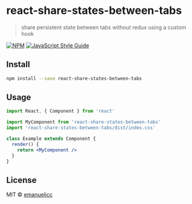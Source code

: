 # react-share-states-between-tabs

> share persistent state between tabs without redux using a custom hook

[![NPM](https://img.shields.io/npm/v/react-share-states-between-tabs.svg)](https://www.npmjs.com/package/react-share-states-between-tabs) [![JavaScript Style Guide](https://img.shields.io/badge/code_style-standard-brightgreen.svg)](https://standardjs.com)

## Install

```bash
npm install --save react-share-states-between-tabs
```

## Usage

```jsx
import React, { Component } from 'react'

import MyComponent from 'react-share-states-between-tabs'
import 'react-share-states-between-tabs/dist/index.css'

class Example extends Component {
  render() {
    return <MyComponent />
  }
}
```

## License

MIT © [emanueljcc](https://github.com/emanueljcc)
